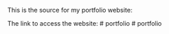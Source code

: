 This is the source for my portfolio website:

The link to access the website: 
#   p o r t f o l i o  
 #   p o r t f o l i o  
 